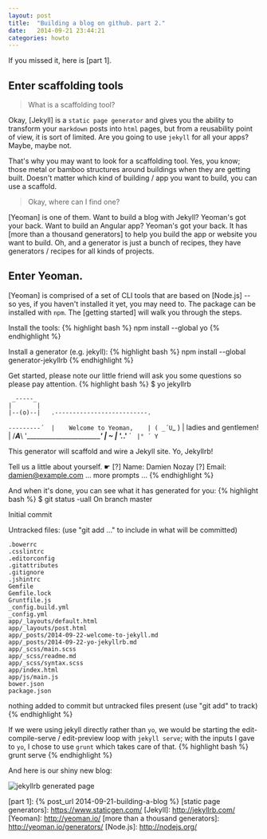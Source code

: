 ```yaml
---
layout: post
title:  "Building a blog on github. part 2."
date:   2014-09-21 23:44:21
categories: howto
---
```


If you missed it, here is [part 1].

## Enter scaffolding tools

> What is a scaffolding tool?

Okay, [Jekyll] is a `static page generator` and gives you the ability to
transform your `markdown` posts into `html` pages, but from a reusability point
of view, it is sort of limited. Are you going to use `jekyll` for all your
apps? Maybe, maybe not.

That's why you may want to look for a scaffolding tool. Yes, you know; those
metal or bamboo structures around buildings when they are getting built.
Doesn't matter which kind of building / app you want to build, you can use
a scaffold.

> Okay, where can I find one?

[Yeoman] is one of them. Want to build a blog with Jekyll? Yeoman's got your
back. Want to build an Angular app? Yeoman's got your back. It has
[more than a thousand generators] to help you build the app or website you
want to build. Oh, and a generator is just a bunch of recipes, they have
generators / recipes for all kinds of projects.

## Enter Yeoman.

[Yeoman] is comprised of a set of CLI tools that are based on [Node.js] -- so
yes, if you haven't installed it yet, you may need to. The package can be
installed with `npm`. The [getting started] will walk you through the steps.

Install the tools:
{% highlight bash %}
npm install --global yo
{% endhighlight %}

Install a generator (e.g. jekyll):
{% highlight bash %}
npm install --global generator-jekyllrb
{% endhighlight %}

Get started, please note our little friend will ask you some questions so
please pay attention.
{% highlight bash %}
$ yo jekyllrb

     _-----_
    |       |
    |--(o)--|   .--------------------------.
   `---------´  |    Welcome to Yeoman,    |
    ( _´U`_ )   |   ladies and gentlemen!  |
    /___A___\   '__________________________'
     |  ~  |
   __'.___.'__
 ´   `  |° ´ Y `

This generator will scaffold and wire a Jekyll site. Yo, Jekyllrb!

Tell us a little about yourself. ☛
[?] Name: Damien Nozay
[?] Email: damien@example.com
... more prompts ...
{% endhighlight %}

And when it's done, you can see what it has generated for you:
{% highlight bash %}
$ git status -uall
On branch master

Initial commit

Untracked files:
  (use "git add <file>..." to include in what will be committed)

    .bowerrc
    .csslintrc
    .editorconfig
    .gitattributes
    .gitignore
    .jshintrc
    Gemfile
    Gemfile.lock
    Gruntfile.js
    _config.build.yml
    _config.yml
    app/_layouts/default.html
    app/_layouts/post.html
    app/_posts/2014-09-22-welcome-to-jekyll.md
    app/_posts/2014-09-22-yo-jekyllrb.md
    app/_scss/main.scss
    app/_scss/readme.md
    app/_scss/syntax.scss
    app/index.html
    app/js/main.js
    bower.json
    package.json

nothing added to commit but untracked files present (use "git add" to track)
{% endhighlight %}

If we were using jekyll directly rather than `yo`, we would be starting
the edit-compile-serve / edit-preview loop with `jekyll serve`; with the
inputs I gave to `yo`, I chose to use `grunt` which takes care of that.
{% highlight bash %}
grunt serve
{% endhighlight %}

And here is our shiny new blog:

![jekyllrb generated page](/img/jekyllrb-default-site.png)


[part 1]: {% post_url 2014-09-21-building-a-blog %}
[static page generators]: https://www.staticgen.com/
[Jekyll]: http://jekyllrb.com/
[Yeoman]: http://yeoman.io/
[more than a thousand generators]: http://yeoman.io/generators/
[Node.js]: http://nodejs.org/